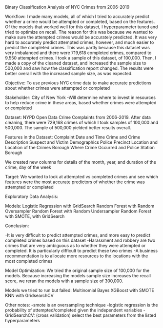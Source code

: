 Binary Classification Analysis of NYC Crimes from 2006-2019

Workflow: I made many models, all of which I tried to accurately predict whether a crime would be attempted or completed, based on the features. Of the models that worked well for this dataset, I hyperparameter tuned and tried to optimize on recall. The reason for this was because we wanted to make sure the attempted crimes would be accurately predicted. It was very hard to accurately predict attempted crimes, however, and much easier to predict the completed crimes. This was partly because this dataset was very imbalanced and there were 719,618 completed crimes, compared to 9,550 attempted crimes. I took a sample of this dataset, of 100,000. Then, I made a copy of the cleaned dataset, and increased the sample size to 500,000 and saw how the classification report changed. The results were better overall with the increased sample size, as was expected. 

Objective:  To use previous NYC crime data to make accurate predictions about whether crimes were attempted or completed

Stakeholder: City of New York 
-Will determine where to invest in resources to help reduce crime in these areas, based whether crimes were attempted or completed 

Dataset: NYPD Open Data Crime Complaints from 2006-2019. After data cleaning, there were 729,168 crimes of which I took samples of 100,000 and 500,000. The sample of 500,000 yielded better results overall.

Features in the Dataset: 
Complaint Date and Time
Crime and Crime Description
Suspect and Victim Demographics 
Police Precinct Location and Location of the Crimes
Borough Where Crime Occurred and Police Station Borough

We created new columns for details of the month, year, and duration of the crime, day of the week

Target: We wanted to look at attempted vs completed crimes and see which features were the most accurate predictors of whether the crime was attempted or completed

Exploratory Data Analysis: 

Models: 
Logistic Regression with GridSearch 
Random Forest with Random Oversampler
Random Forest with Random Undersampler 
Random Forest with SMOTE, with GridSearch 

Conclusion: 

-It is very difficult to predict attempted crimes, and more easy to predict completed crimes based on this dataset
-Harassment and robbery are two crimes that are very ambiguous as to whether they were attempted or completed. It is particularly difficult to predict these two crimes 
-A business recommendation is to allocate more resources to the locations with the most completed crimes 

Model Optimization:
We tried the original sample size of 100,000 for the models. 
Because increasing the models sample size increases the recall score, 
we reran the models with a sample size of 300,000. 
 
Models we tried to run but failed: 
Multinomial Bayes
XGBoost with SMOTE
KNN with GridsearchCV

Other notes:
-smote is an oversampling technique 
-logistic regression is the probability of attempted/completed given the independent variables 
-GridSearchCV: (cross validation) select the best parameters from the listed hyperparameters

